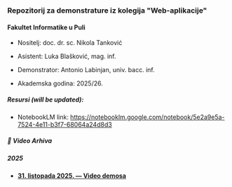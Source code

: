 ### Repozitorij za demonstrature iz kolegija "Web-aplikacije"
#### Fakultet Informatike u Puli

- Nositelj: doc. dr. sc. Nikola Tanković
- Asistent: Luka Blašković, mag. inf.
- Demonstrator: Antonio Labinjan, univ. bacc. inf.

- Akademska godina: 2025/26.


##### Resursi (will be updated):

- NotebookLM link: https://notebooklm.google.com/notebook/5e2a9e5a-7524-4e11-b3f7-68064a24d8d3
##### 🎥 Video Arhiva

##### 2025
- **[31. listopada 2025. — Video demosa](https://youtu.be/bXk7NSBM61w)**
